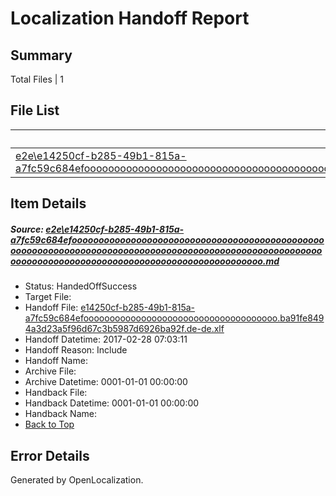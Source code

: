 # <a name='report-top'></a> Localization Handoff Report

## Summary
 Total Files | 1

## File List
 Source File | Status | Details 
 ----------- | ------ | ------- 
 [e2e\e14250cf-b285-49b1-815a-a7fc59c684efoooooooooooooooooooooooooooooooooooooooooooooooooooooooooooooooooooooooooooooooooooooooooooooooooooooooooooooooooooooooooooooooooooooooooooooooooooooooo.md](https://github.com/OpenLocalizationTestOrg/ol-test4/blob/295da0965ba350d0388d7fac20756ee4f58e57eb/e2e/e14250cf-b285-49b1-815a-a7fc59c684efoooooooooooooooooooooooooooooooooooooooooooooooooooooooooooooooooooooooooooooooooooooooooooooooooooooooooooooooooooooooooooooooooooooooooooooooooooooooo.md) | HandedOffSuccess | [Details](#e2c3c380142c52c9191955095cce9dda1b006be51)

## Item Details
##### <a name='e2c3c380142c52c9191955095cce9dda1b006be51'></a> Source: [e2e\e14250cf-b285-49b1-815a-a7fc59c684efoooooooooooooooooooooooooooooooooooooooooooooooooooooooooooooooooooooooooooooooooooooooooooooooooooooooooooooooooooooooooooooooooooooooooooooooooooooooo.md](https://github.com/OpenLocalizationTestOrg/ol-test4/blob/295da0965ba350d0388d7fac20756ee4f58e57eb/e2e/e14250cf-b285-49b1-815a-a7fc59c684efoooooooooooooooooooooooooooooooooooooooooooooooooooooooooooooooooooooooooooooooooooooooooooooooooooooooooooooooooooooooooooooooooooooooooooooooooooooooo.md)
* Status: HandedOffSuccess
* Target File: 
* Handoff File: [e14250cf-b285-49b1-815a-a7fc59c684efooooooooooooooooooooooooooooooooooooo.ba91fe8494a3d23a5f96d67c3b5987d6926ba92f.de-de.xlf](https://github.com/OpenLocalizationTestOrg/ol-test4-handoff/blob/9253362180cbfde649e3f80e5df6ccd05e5bb4fc/ol-handoff/OpenLocalizationTestOrg/ol-test4-dede/xinjiang/ht/e14250cf-b285-49b1-815a-a7fc59c684efooooooooooooooooooooooooooooooooooooo.ba91fe8494a3d23a5f96d67c3b5987d6926ba92f.de-de.xlf)
* Handoff Datetime: 2017-02-28 07:03:11
* Handoff Reason: Include
* Handoff Name: 
* Archive File: 
* Archive Datetime: 0001-01-01 00:00:00
* Handback File: 
* Handback Datetime: 0001-01-01 00:00:00
* Handback Name: 
* [Back to Top](#report-top)


## Error Details

Generated by OpenLocalization.
